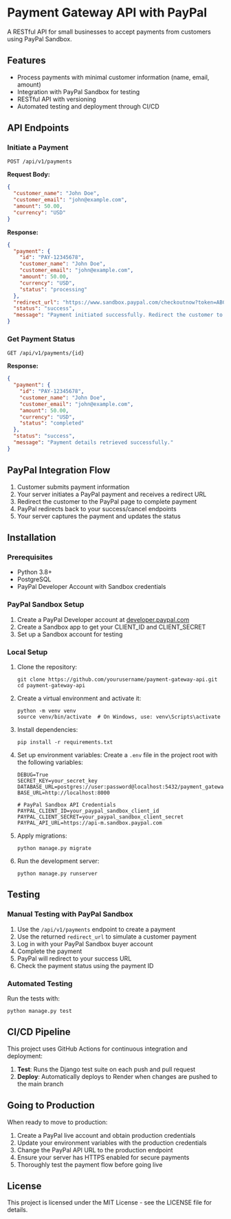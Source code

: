 # Payment Gateway API with PayPal

A RESTful API for small businesses to accept payments from customers using PayPal Sandbox.

## Features

- Process payments with minimal customer information (name, email, amount)
- Integration with PayPal Sandbox for testing
- RESTful API with versioning
- Automated testing and deployment through CI/CD

## API Endpoints

### Initiate a Payment

```
POST /api/v1/payments
```

**Request Body:**

```json
{
  "customer_name": "John Doe",
  "customer_email": "john@example.com",
  "amount": 50.00,
  "currency": "USD"
}
```

**Response:**

```json
{
  "payment": {
    "id": "PAY-12345678",
    "customer_name": "John Doe",
    "customer_email": "john@example.com",
    "amount": 50.00,
    "currency": "USD",
    "status": "processing"
  },
  "redirect_url": "https://www.sandbox.paypal.com/checkoutnow?token=ABC123XYZ",
  "status": "success",
  "message": "Payment initiated successfully. Redirect the customer to complete payment."
}
```

### Get Payment Status

```
GET /api/v1/payments/{id}
```

**Response:**

```json
{
  "payment": {
    "id": "PAY-12345678",
    "customer_name": "John Doe",
    "customer_email": "john@example.com",
    "amount": 50.00,
    "currency": "USD",
    "status": "completed"
  },
  "status": "success",
  "message": "Payment details retrieved successfully."
}
```

## PayPal Integration Flow

1. Customer submits payment information
2. Your server initiates a PayPal payment and receives a redirect URL
3. Redirect the customer to the PayPal page to complete payment
4. PayPal redirects back to your success/cancel endpoints
5. Your server captures the payment and updates the status

## Installation

### Prerequisites

- Python 3.8+
- PostgreSQL
- PayPal Developer Account with Sandbox credentials

### PayPal Sandbox Setup

1. Create a PayPal Developer account at [developer.paypal.com](https://developer.paypal.com)
2. Create a Sandbox app to get your CLIENT_ID and CLIENT_SECRET
3. Set up a Sandbox account for testing

### Local Setup

1. Clone the repository:
   ```
   git clone https://github.com/yourusername/payment-gateway-api.git
   cd payment-gateway-api
   ```

2. Create a virtual environment and activate it:
   ```
   python -m venv venv
   source venv/bin/activate  # On Windows, use: venv\Scripts\activate
   ```

3. Install dependencies:
   ```
   pip install -r requirements.txt
   ```

4. Set up environment variables:
   Create a `.env` file in the project root with the following variables:
   ```
   DEBUG=True
   SECRET_KEY=your_secret_key
   DATABASE_URL=postgres://user:password@localhost:5432/payment_gateway_db
   BASE_URL=http://localhost:8000
   
   # PayPal Sandbox API Credentials
   PAYPAL_CLIENT_ID=your_paypal_sandbox_client_id
   PAYPAL_CLIENT_SECRET=your_paypal_sandbox_client_secret
   PAYPAL_API_URL=https://api-m.sandbox.paypal.com
   ```

5. Apply migrations:
   ```
   python manage.py migrate
   ```

6. Run the development server:
   ```
   python manage.py runserver
   ```

## Testing

### Manual Testing with PayPal Sandbox

1. Use the `/api/v1/payments` endpoint to create a payment
2. Use the returned `redirect_url` to simulate a customer payment
3. Log in with your PayPal Sandbox buyer account
4. Complete the payment
5. PayPal will redirect to your success URL
6. Check the payment status using the payment ID

### Automated Testing

Run the tests with:

```
python manage.py test
```

## CI/CD Pipeline

This project uses GitHub Actions for continuous integration and deployment:

1. **Test**: Runs the Django test suite on each push and pull request
2. **Deploy**: Automatically deploys to Render when changes are pushed to the main branch

## Going to Production

When ready to move to production:

1. Create a PayPal live account and obtain production credentials
2. Update your environment variables with the production credentials
3. Change the PayPal API URL to the production endpoint
4. Ensure your server has HTTPS enabled for secure payments
5. Thoroughly test the payment flow before going live

## License

This project is licensed under the MIT License - see the LICENSE file for details.